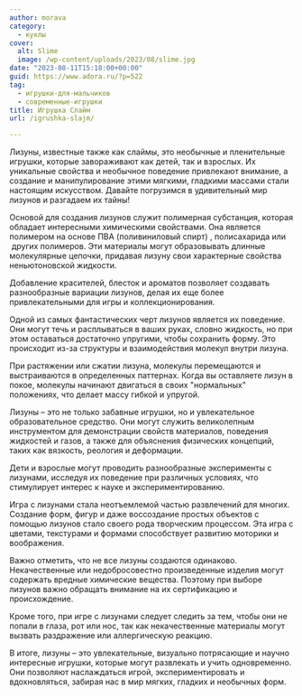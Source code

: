 ```yaml
---
author: morava
category:
  - куклы
cover:
  alt: Slime
  image: /wp-content/uploads/2023/08/slime.jpg
date: "2023-08-11T15:18:00+00:00"
guid: https://www.adora.ru/?p=522
tag:
  - игрушки-для-мальчиков
  - современные-игрушки
title: Игрушка Слайм
url: /igrushka-slajm/

---
```

Лизуны, известные также как слаймы, это необычные и пленительные игрушки, которые завораживают как детей, так и взрослых. Их уникальные свойства и необычное поведение привлекают внимание, а создание и манипулирование этими мягкими, гладкими массами стали настоящим искусством. Давайте погрузимся в удивительный мир лизунов и разгадаем их тайны!

Основой для создания лизунов служит полимерная субстанция, которая обладает интересными химическими свойствами. Она является полимером на основе ПВА (поливиниловый спирт) , полисахарида или  других полимеров. Эти материалы могут образовывать длинные молекулярные цепочки, придавая лизуну свои характерные свойства неньютоновской жидкости.

Добавление красителей, блесток и ароматов позволяет создавать разнообразные вариации лизунов, делая их еще более привлекательными для игры и коллекционирования.

Одной из самых фантастических черт лизунов является их поведение. Они могут течь и расплываться в ваших руках, словно жидкость, но при этом оставаться достаточно упругими, чтобы сохранить форму. Это происходит из-за структуры и взаимодействия молекул внутри лизуна.

При растяжении или сжатии лизуна, молекулы перемещаются и выстраиваются в определенных паттернах. Когда вы оставляете лизун в покое, молекулы начинают двигаться в своих "нормальных" положениях, что делает массу гибкой и упругой.

Лизуны – это не только забавные игрушки, но и увлекательное образовательное средство. Они могут служить великолепным инструментом для демонстрации свойств материалов, поведения жидкостей и газов, а также для объяснения физических концепций, таких как вязкость, реология и деформации.

Дети и взрослые могут проводить разнообразные эксперименты с лизунами, исследуя их поведение при различных условиях, что стимулирует интерес к науке и экспериментированию.

Игра с лизунами стала неотъемлемой частью развлечений для многих. Создание форм, фигур и даже воссоздание простых объектов с помощью лизунов стало своего рода творческим процессом. Эта игра с цветами, текстурами и формами способствует развитию моторики и воображения.

Важно отметить, что не все лизуны создаются одинаково. Некачественные или недобросовестно произведенные изделия могут содержать вредные химические вещества. Поэтому при выборе лизунов важно обращать внимание на их сертификацию и происхождение.

Кроме того, при игре с лизунами следует следить за тем, чтобы они не попали в глаза, рот или нос, так как некачественные материалы могут вызвать раздражение или аллергическую реакцию.

В итоге, лизуны – это увлекательные, визуально потрясающие и научно интересные игрушки, которые могут развлекать и учить одновременно. Они позволяют наслаждаться игрой, экспериментировать и вдохновляться, забирая нас в мир мягких, гладких и необычных форм.
